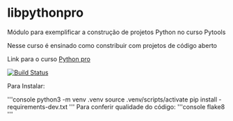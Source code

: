 # libpythonpro
Módulo para exemplificar a construção de projetos Python no curso Pytools

Nesse curso é ensinado como constribuir com projetos de código aberto

Link para o curso [Python pro](https://plataforma.dev.pro.br/)

[![Build Status](https://www.travis-ci.com/correamv/libpythonpro.svg?branch=main)](https://www.travis-ci.com/correamv/libpythonpro)

Para Instalar:

'''console
python3 -m venv .venv
source .venv/scripts/activate
pip install - requirements-dev.txt
'''
Para conferir qualidade do código:
'''console
flake8
'''
